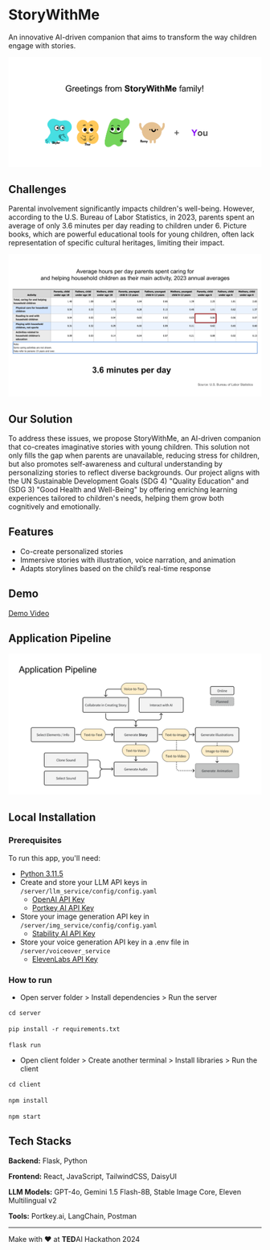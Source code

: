 # StoryWithMe

An innovative AI-driven companion
that aims to transform the way children engage with stories.

![Alt text](/client/public/family.png)

## Challenges

Parental involvement significantly impacts children's well-being. However, according to the U.S. Bureau of Labor Statistics, in 2023, parents spent an average of only 3.6 minutes per day reading to children under 6. Picture books, which are powerful educational tools for young children, often lack representation of specific cultural heritages, limiting their impact.

![Alt text](/client/public/average_hours_per_day.png)

## Our Solution

To address these issues, we propose StoryWithMe, an AI-driven companion that co-creates imaginative stories with young children. This solution not only fills the gap when parents are unavailable, reducing stress for children, but also promotes self-awareness and cultural understanding by personalizing stories to reflect diverse backgrounds. Our project aligns with the UN Sustainable Development Goals (SDG 4) "Quality Education" and (SDG 3) "Good Health and Well-Being" by offering enriching learning experiences tailored to children's needs, helping them grow both cognitively and emotionally.

## Features

- Co-create personalized stories
- Immersive stories with illustration, voice narration, and animation
- Adapts storylines based on the child’s real-time response

## Demo

[Demo Video](https://youtu.be/l8IowmqNNk4)

## Application Pipeline

![Alt text](/client/public/pipeline.png)

## Local Installation

### Prerequisites

To run this app, you'll need:

- [Python 3.11.5](https://www.python.org/downloads/)
- Create and store your LLM API keys in `/server/llm_service/config/config.yaml`
    - [OpenAI API Key](https://openai.com/blog/openai-api)
    - [Portkey AI API Key](https://portkey.ai)
- Store your image generation API key in `/server/img_service/config/config.yaml`
    - [Stability AI API Key](https://platform.stability.ai)
- Store your voice generation API key in a .env file in `/server/voiceover_service`
    - [ElevenLabs API Key](https://elevenlabs.io/api)

### How to run

- Open server folder > Install dependencies > Run the server

```
cd server

pip install -r requirements.txt

flask run
```

- Open client folder > Create another terminal > Install libraries > Run the client

```
cd client

npm install

npm start
```

## Tech Stacks

**Backend:** Flask, Python

**Frontend:** React, JavaScript, TailwindCSS, DaisyUI

**LLM Models:** GPT-4o, Gemini 1.5 Flash-8B, Stable Image Core, Eleven Multilingual v2

**Tools:** Portkey.ai, LangChain, Postman

---

Make with ❤️ at **TED**AI Hackathon 2024
